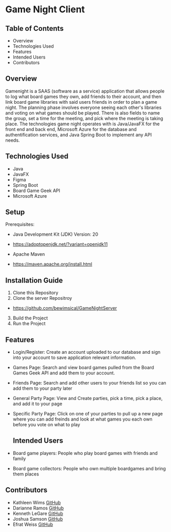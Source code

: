 # Game Night Client

## Table of Contents
- Overview
- Technologies Used
- Features
- Intended Users
- Contributors

## Overview
Gamenight is a SAAS (software as a service) application that allows people to log what board games they own, add friends to their account, and then link board game libraries with said users friends in order to plan a game night.
The planning phase involves everyone seeing each other's libraries and voting on what games should be played. There is also fields to name the group, set a time for the meeting, and pick where the meeting is taking place.
The technologies game night operates with is Java/JavaFX for the front end and back end, Microsoft Azure for the database and authentification services, and Java Spring Boot to implement any API needs.

## Technologies Used
- Java 
- JavaFX  
- Figma
- Spring Boot
- Board Game Geek API
- Microsoft Azure

## Setup
Prerequisites:
- Java Development Kit (JDK) Version: 20
-   https://adoptopenjdk.net/?variant=openjdk11

- Apache Maven
- https://maven.apache.org/install.html

## Installation Guide
1. Clone this Repository
2. Clone the server Repositroy
-   https://github.com/bewimsical/GameNightServer
3. Build the Project
4. Run the Project

## Features
- Login/Register: Create an account uploaded to our database and sign into your account to save application relevant information.
- Games Page: Search and view board games pulled from the Board Games Geek API and add them to your account.
- Friends Page: Search and add other users to your friends list so you can add them to your party later
- General Party Page: View and Create parties, pick a time, pick a place, and add it to your page 
- Specific Party Page: Click on one of your parties to pull up a new page where you can add freinds and look at what games you each own before you vote on what to play


  ## Intended Users
  
- Board game players: People who play board games with friends and family
- Board game collectors: People who own multiple boardgames and bring them places
  


## Contributors
- Kathleen Wims [GitHub](https://github.com/bewimsical)  
- Darianne Ramos [GitHub](https://github.com/darianne123)  
- Kenneth LeGare [GitHub](https://github.com/DataHiveMind)
- Joshua Samson [GitHub](https://github.com/jsams909)
- Efrat Weiss [GitHub](https://github.com/Wieefi)
